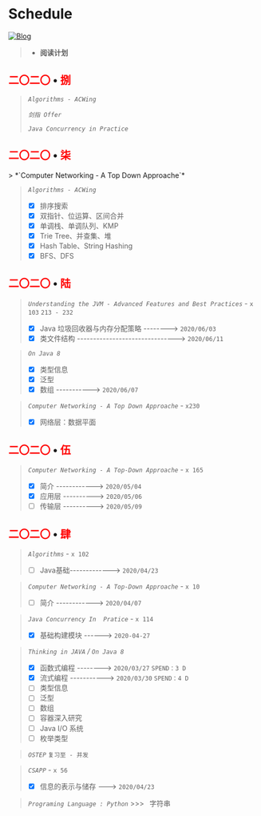 # Schedule
[![Blog](https://img.shields.io/badge/Blog-Hello%3F-brightgreen)](https://blog.buckbit.top/s/assignment)
<!--

<p align='center'>
  <a herf="https://blog.buckbit.top/s/assignment" alt="Blog">
    <img src="https://img.shields.io/badge/Blog-Hello%3F-brightgreen" alt="Blog"/>
  </a>
</p>
-->


> - **阅读计划**
>
<h2>
 <span style="color:red">二〇二〇</span> • 
 <span style="color:red"> 捌 </span>
</h2>

> *`Algorithms - ACWing`*
>
> *`剑指 Offer`*
>
> *`Java Concurrency in Practice`*

<h2>
 <span style="color:red">二〇二〇</span> • 
 <span style="color:red"> 柒 </span>
</h2>
> *`Computer Networking - A Top Down Approache`* 

> *`Algorithms - ACWing`*
> - [x] 排序搜索
> - [x] 双指针、位运算、区间合并
> - [x] 单调栈、单调队列、KMP
> - [x] Trie Tree、并查集、堆
> - [x] Hash Table、String Hashing
> - [x] BFS、DFS

<h2>
      <span style="color:red">二〇二〇</span> • 
 <span style="color:red"> 陆 </span>
</h2>

> *`Understanding the JVM - Advanced Features and Best Practices`* - `x 103` `213 - 232`
> - [x] Java 垃圾回收器与内存分配策略 --------> `2020/06/03`
> - [x] 类文件结构 -------------------------------> `2020/06/11`

> *`On Java 8`*
> - [x] 类型信息
> - [x] 泛型
> - [x] 数组 -----------> `2020/06/07`

> *`Computer Networking - A Top Down Approache`* - `x230`
>
> - [x] 网络层：数据平面

<h2>
      <span style="color:red">二〇二〇</span> • 
 <span style="color:red"> 伍 </span>
</h2>

>*`Computer Networking - A Top-Down Approache`* - `x 165`
> 
>- [x] 简介 ------------> `2020/05/04`
> - [x] 应用层 ----------> `2020/05/06`
> - [ ] 传输层 ----------> `2020/05/09`

 <h2>
  <span style="color:red">二〇二〇</span> • 
  <span style="color:red"> 肆 </span>
 </h2>


 >*`Algorithms`* - `x 102`
 >
 >- [ ] Java基础-------------> `2020/04/23` 

 > *`Computer Networking - A Top-Down Approache`* - `x 10`
 >
 > - [ ] 简介 ------------> `2020/04/07` 

 > *`Java Concurrency In  Pratice`* - `x 114`
 >
 > - [x] 基础构建模块 ------> `2020-04-27` 

 > *`Thinking in JAVA` / `On Java 8`*
 > - [x] 函数式编程 --------> `2020/03/27` `SPEND：3 D`
 > - [x] 流式编程 -----------> `2020/03/30` `SPEND：4 D`
 > - [ ] 类型信息
 > - [ ] 泛型
 > - [ ] 数组
 > - [ ] 容器深入研究
 > - [ ] Java I/O 系统
 > - [ ] 枚举类型

 > *`OSTEP`* `复习至 - 并发`

 >  *`CSAPP`* - `x 56`
 >
 >  - [x] 信息的表示与储存 ---> `2020/04/23` 

 > *`Programing Language : Python`*
 > \>>> &ensp;字符串

